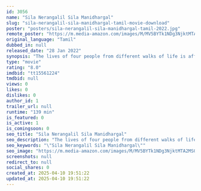 ```yaml
---
id: 3056
name: "Sila Nerangalil Sila Manidhargal"
slug: "sila-nerangalil-sila-manidhargal-tamil-movie-download"
poster: "posters/sila-nerangalil-sila-manidhargal-tamil-2022.jpg"
remote_poster: "https://m.media-amazon.com/images/M/MV5BYTk1NDg3NjktMTA2MS00NmYzLWE0MTEtYWQxN2M5OTc2YmQyXkEyXkFqcGdeQXVyMTEzNzg0Mjkx._V1_SX300.jpg"
original_language: "Tamil"
dubbed_in: null
released_date: "28 Jan 2022"
synopsis: "The lives of four people from different walks of life is affected by a disastrous road accident. The regret, remorse and realisation these characters undergo makes the crux of the film."
type: "movie"
rating: "8.0"
imdbid: "tt15561224"
tmdbid: null
views: 0
likes: 0
dislikes: 0
author_id: 1
trailer_url: null
runtime: "139 min"
is_featured: 0
is_active: 1
is_comingsoon: 0
seo_title: "Sila Nerangalil Sila Manidhargal"
seo_description: "The lives of four people from different walks of life is affected by a disastrous road accident. The regret, remorse and realisation these characters undergo makes the crux of the film."
seo_keywords: "\"Sila Nerangalil Sila Manidhargal\""
seo_image: "https://m.media-amazon.com/images/M/MV5BYTk1NDg3NjktMTA2MS00NmYzLWE0MTEtYWQxN2M5OTc2YmQyXkEyXkFqcGdeQXVyMTEzNzg0Mjkx._V1_SX300.jpg"
screenshots: null
redirect_to: null
social_shares: 0
created_at: 2025-04-10 19:51:22
updated_at: 2025-04-10 19:51:22
---
```


